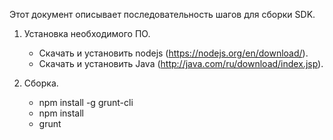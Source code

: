 Этот документ описывает последовательность шагов для сборки SDK.

1. Установка необходимого ПО.
	- Скачать и установить nodejs (https://nodejs.org/en/download/).
	- Скачать и установить Java (http://java.com/ru/download/index.jsp).
	
2. Сборка.
	- npm install -g grunt-cli
	- npm install
	- grunt
